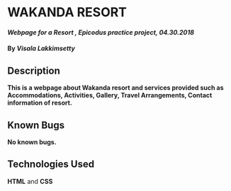 # **WAKANDA RESORT**

#### _Webpage for a Resort , Epicodus practice project, 04.30.2018_

#### By _*Visala Lakkimsetty*_

## Description

__This is a webpage about Wakanda resort and services provided such as  Accommodations, Activities, Gallery, Travel Arrangements, Contact information of resort.__

## Known Bugs
__No known bugs.__

## Technologies Used

**HTML** and **CSS**
